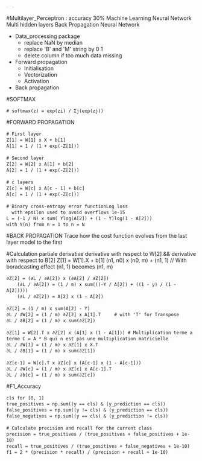 <img src="./f1_accuracy.png" alt="Alt text" title="Battle ship" style="display: inline-block; max-width: 20px">

#Multilayer_Perceptron : accuracy 30%
  Machine Learning Neural Network
    Multi hidden layers
    Back Propagation Neural Network
  
  - Data_processing package
    - replace NaN by median
    - replace 'B' and 'M' string by 0 1
    - delete column if too much data missing
  - Forward propagation
    - Initialisation
    - Vectorization
    - Activation
  - Back propagation  
   
#SOFTMAX  

    
    # softmax(z) = exp(zi) / Σj(exp(zj))
 
#FORWARD PROPAGATION

    # First layer
    Z[1] = W[1] x X + b[1]
    A[1] = 1 / (1 + exp(-Z[1]))

    # Second layer
    Z[2] = W[2] x A[1] + b[2]
    A[2] = 1 / (1 + exp(-Z[2]))

    # c layers
    Z[c] = W[c] x A[c - 1] + b[c]
    A[c] = 1 / (1 + exp(-Z[c]))

    # Binary cross-entropy error functionLog loss 
      with epsilon used to avoid overflows 1e-15
    L = (-1 / N) x sum( Ylog(A[2]) + (1 - Y)log(1 - A[2]))
    with Y(n) from n = 1 to n = N

#BACK PROPAGATION
  Trace how the cost function evolves from the last layer model to the first
  
  #Calculation partiale derivative derivative with respect to W[2] && derivative with respect to B[2] 
    Z[1] = W[1].X + b[1]    (n1, n0) x (n0, m) + (n1, 1) // With boradcasting effect (n1, 1) becomes (n1, m) 
    
    ∂Z[2] = (∂L / ∂A[2]) x (∂A[2] / ∂Z[2])
        (∂L / ∂A[2]) = (1 / m) x sum(((-Y / A[2]) + ((1 - y) / (1 - A[2]))))
        (∂L / ∂Z[2]) = A[2] x (1 - A[2])
    
    ∂Z[2] = (1 / m) x sum(A[2] - Y)
    ∂L / ∂W[2] = (1 / m) ∂Z[2] x A[1].T     # with 'T' for Transpose
    ∂L / ∂B[2] = (1 / m) x sum(∂Z[2])
    
    ∂Z[1] = W[2].T x ∂Z[2] x (A[1] x (1 - A[1])) # Multiplication terme a terme C = A * B qui n est pas une multiplication matricielle
    ∂L / ∂W[1] = (1 / m) x ∂Z[1] x X.T
    ∂L / ∂B[1] = (1 / m) x sum(∂Z[1])

    ∂Z[c-1] = W[c].T x ∂Z[c] x (A[c-1] x (1 - A[c-1])) 
    ∂L / ∂W[c] = (1 / m) x ∂Z[c] x A[c-1].T
    ∂L / ∂b[c] = (1 / m) x sum(∂Z[c])

  #F1_Accuracy

    cls for [0, 1]
    true_positives = np.sum((y == cls) & (y_prediction == cls))
    false_positives = np.sum((y != cls) & (y_prediction == cls))
    false_negatives = np.sum((y == cls) & (y_prediction != cls))

    # Calculate precision and recall for the current class
    precision = true_positives / (true_positives + false_positives + 1e-10)
    recall = true_positives / (true_positives + false_negatives + 1e-10)
    f1 = 2 * (precision * recall) / (precision + recall + 1e-10)

  
    
